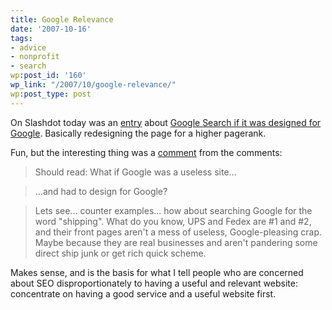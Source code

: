 ```yaml
---
title: Google Relevance
date: '2007-10-16'
tags:
- advice
- nonprofit
- search
wp:post_id: '160'
wp_link: "/2007/10/google-relevance/"
wp:post_type: post
---
```


On Slashdot today was an [entry](http://slashdot.org/article.pl?sid=07/10/16/135209) about [Google Search if it was designed for Google](http://www.meangene.com/google/design_for_google.html). Basically redesigning the page for a higher pagerank.

Fun, but the interesting thing was a [comment](http://slashdot.org/comments.pl?sid=329457&cid=20998511) from the comments:

>

> Should read: What if Google was a useless site...

>

> ...and had to design for Google?

>

> Lets see... counter examples... how about searching Google for the word "shipping". What do you know, UPS and Fedex are #1 and #2, and their front pages aren't a mess of useless, Google-pleasing crap. Maybe because they are real businesses and aren't pandering some direct ship junk or get rich quick scheme.

>

Makes sense, and is the basis for what I tell people who are concerned about SEO disproportionately to having a useful and relevant website: concentrate on having a good service and a useful website first.

